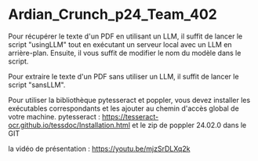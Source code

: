 # Ardian_Crunch_p24_Team_402

Pour récupérer le texte d'un PDF en utilisant un LLM, il suffit de lancer le script "usingLLM" tout en exécutant un serveur local avec un LLM en arrière-plan. Ensuite, il vous suffit de modifier le nom du modèle dans le script.

Pour extraire le texte d'un PDF sans utiliser un LLM, il suffit de lancer le script "sansLLM".

Pour utiliser la bibliothèque pytesseract et poppler, vous devez installer les exécutables correspondants et les ajouter au chemin d'accès global de votre machine.
pytesseract : https://tesseract-ocr.github.io/tessdoc/Installation.html
et le zip de poppler 24.02.0 dans le GIT

la vidéo de présentation : https://youtu.be/mjzSrDLXq2k